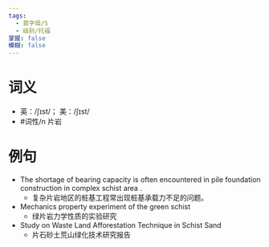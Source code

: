 ```yaml
---
tags:
  - 首字母/S
  - 级别/托福
掌握: false
模糊: false
---
```

# 词义
- 英：/ʃɪst/； 美：/ʃɪst/
- #词性/n  片岩
# 例句
- The shortage of bearing capacity is often encountered in pile foundation construction in complex schist area .
	- 复杂片岩地区的桩基工程常出现桩基承载力不足的问题。
- Mechanics property experiment of the green schist
	- 绿片岩力学性质的实验研究
- Study on Waste Land Afforestation Technique in Schist Sand
	- 片石砂土荒山绿化技术研究报告
